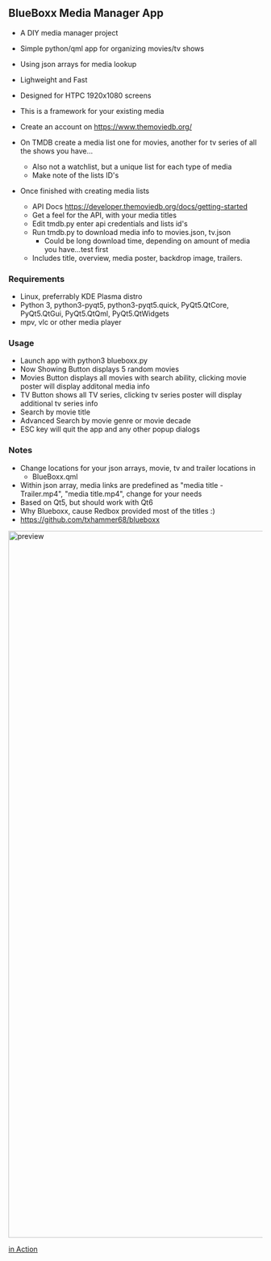 ## BlueBoxx Media Manager App

* A DIY media manager project
* Simple python/qml app for organizing movies/tv shows
* Using json arrays for media lookup
* Lighweight and Fast
* Designed for HTPC 1920x1080 screens

* This is a framework for your existing media
* Create an account on https://www.themoviedb.org/
* On TMDB create a media list one for movies, another for tv series of all the shows you have...
    * Also not a watchlist, but a unique list for each type of media
    * Make note of the lists ID's

* Once finished with creating media lists
    * API Docs https://developer.themoviedb.org/docs/getting-started
    * Get a feel for the API, with your media titles
    * Edit tmdb.py enter api credentials and lists id's
    * Run tmdb.py to download media info to movies.json, tv.json
        * Could be long download time, depending on amount of media you have...test first
    * Includes title, overview, media poster, backdrop image, trailers.

### Requirements
* Linux, preferrably KDE Plasma distro
* Python 3, python3-pyqt5, python3-pyqt5.quick, PyQt5.QtCore, PyQt5.QtGui, PyQt5.QtQml, PyQt5.QtWidgets
* mpv, vlc or other media player

### Usage
* Launch app with python3 blueboxx.py
* Now Showing Button displays 5 random movies
* Movies Button displays all movies with search ability, clicking movie poster will display additonal media info
* TV Button shows all TV series, clicking tv series poster will display additional tv series info
* Search by movie title
* Advanced Search by movie genre or movie decade
* ESC key will quit the app and any other popup dialogs

### Notes
* Change locations for your json arrays, movie, tv and trailer locations in
    * BlueBoxx.qml
* Within json array, media links are predefined as "media title - Trailer.mp4", "media title.mp4", change for your needs
* Based on Qt5, but should work with Qt6
* Why Blueboxx, cause Redbox provided most of the titles :)
* https://github.com/txhammer68/blueboxx

<img alt="preview" src="preview.gif" width="1400">

[in Action](https://www.youtube.com/watch?v=7Z_LmWktGC8)

